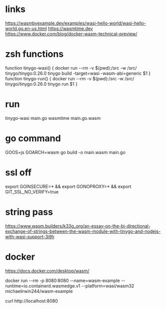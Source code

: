 # links
https://wasmbyexample.dev/examples/wasi-hello-world/wasi-hello-world.go.en-us.html
https://wasmtime.dev
https://www.docker.com/blog/docker-wasm-technical-preview/

# zsh functions

function tinygo-wasi() { docker run --rm -v $(pwd):/src -w /src/ tinygo/tinygo:0.26.0 tinygo build -target=wasi -wasm-abi=generic $1 }
function tinygo-run() { docker run --rm -v $(pwd):/src -w /src/ tinygo/tinygo:0.26.0 tinygo run $1 }

# run
tinygo-wasi main.go
wasmtime main.go.wasm

# go command
GOOS=js GOARCH=wasm go build -o main.wasm main.go

# ssl off
export GOINSECURE=*  && export GONOPROXY=*  && export GIT_SSL_NO_VERIFY=true

# string pass
https://www.wasm.builders/k33g_org/an-essay-on-the-bi-directional-exchange-of-strings-between-the-wasm-module-with-tinygo-and-nodejs-with-wasi-support-3i9h

# docker
https://docs.docker.com/desktop/wasm/

docker run --rm -p 8080:8080 --name=wasm-example --runtime=io.containerd.wasmedge.v1 --platform=wasi/wasm32 michaelirwin244/wasm-example

curl http://localhost:8080